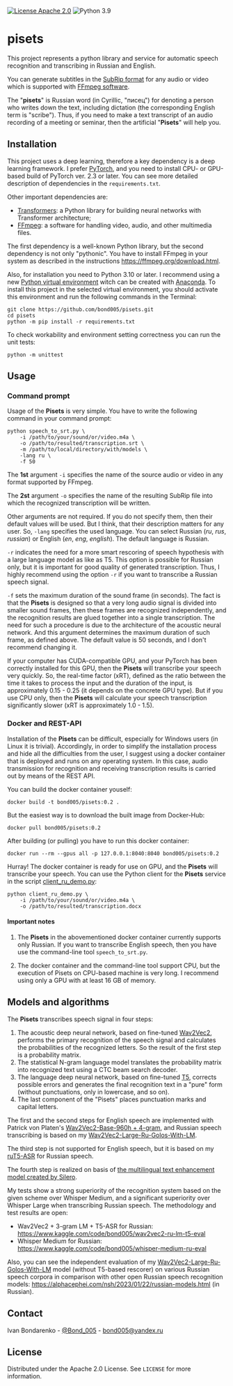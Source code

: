 [![License Apache 2.0](https://img.shields.io/badge/license-Apache%202.0-blue.svg)](https://github.com/bond005/pisets/blob/master/LICENSE)
![Python 3.9](https://img.shields.io/badge/python-3.9-green.svg)

# pisets

This project represents a python library and service for automatic speech recognition and transcribing in Russian and English.

You can generate subtitles in the [SubRip format](https://en.wikipedia.org/wiki/SubRip) for any audio or video which is supported with [FFmpeg software](https://en.wikipedia.org/wiki/FFmpeg).

The "**pisets**" is Russian word (in Cyrillic, "писец") for denoting a person who writes down the text, including dictation (the corresponding English term is "scribe"). Thus, if you need to make a text transcript of an audio recording of a meeting or seminar, then the artificial "**Pisets**" will help you.

## Installation

This project uses a deep learning, therefore a key dependency is a deep learning framework. I prefer [PyTorch](https://pytorch.org/), and you need to install CPU- or GPU-based build of PyTorch ver. 2.3 or later. You can see more detailed description of dependencies in the `requirements.txt`.

Other important dependencies are:

- [Transformers](https://github.com/huggingface/transformers): a Python library for building neural networks with Transformer architecture;
- [FFmpeg](https://ffmpeg.org): a software for handling video, audio, and other multimedia files.

The first dependency is a well-known Python library, but the second dependency is not only "pythonic". You have to install FFmpeg in your system  as described in the instructions https://ffmpeg.org/download.html.

Also, for installation you need to Python 3.10 or later. I recommend using a new [Python virtual environment](https://docs.python.org/3/glossary.html#term-virtual-environment) witch can be created with [Anaconda](https://www.anaconda.com). To install this project in the selected virtual environment, you should activate this environment and run the following commands in the Terminal:

```shell
git clone https://github.com/bond005/pisets.git
cd pisets
python -m pip install -r requirements.txt
```

To check workability and environment setting correctness you can run the unit tests:

```shell
python -m unittest
```

## Usage

### Command prompt

Usage of the **Pisets** is very simple. You have to write the following command in your command prompt:

```shell
python speech_to_srt.py \
    -i /path/to/your/sound/or/video.m4a \
    -o /path/to/resulted/transcription.srt \
    -m /path/to/local/directory/with/models \
    -lang ru \
    -f 50
```

The **1st** argument `-i` specifies the name of the source audio or video in any format supported by FFmpeg. 

The **2st** argument `-o` specifies the name of the resulting SubRip file into which the recognized transcription will be written.

Other arguments are not required. If you do not specify them, then their default values will be used. But I think, that their description matters for any user. So, `-lang` specifies the used language. You can select Russian (*ru*, *rus*, *russian*) or English (*en*, *eng*, *english*). The default language is Russian.

`-r` indicates the need for a more smart rescoring of speech hypothesis with a large language model as like as T5. This option is possible for Russian only, but it is important for good quality of generated transcription. Thus, I highly recommend using the option `-r` if you want to transcribe a Russian speech signal.

`-f` sets the maximum duration of the sound frame (in seconds). The fact is that the **Pisets** is designed so that a very long audio signal is divided into smaller sound frames, then these frames are recognized independently, and the recognition results are glued together into a single transcription. The need for such a procedure is due to the architecture of the acoustic neural network. And this argument determines the maximum duration of such frame, as defined above. The default value is 50 seconds, and I don't recommend changing it.

If your computer has CUDA-compatible GPU, and your PyTorch has been correctly installed for this GPU, then the **Pisets** will transcribe your speech very quickly. So, the real-time factor (xRT), defined as the ratio between the time it takes to process the input and the duration of the input, is approximately 0.15 - 0.25 (it depends on the concrete GPU type). But if you use CPU only, then the **Pisets** will calculate your speech transcription significantly slower (xRT is approximately 1.0 - 1.5).  

### Docker and REST-API

Installation of the **Pisets** can be difficult, especially for Windows users (in Linux it is trivial). Accordingly, in order to simplify the installation process and hide all the difficulties from the user, I suggest using a docker container that is deployed and runs on any operating system. In this case, audio transmission for recognition and receiving transcription results is carried out by means of the REST API.

You can build the docker container youself:

```shell
docker build -t bond005/pisets:0.2 .
```

But the easiest way is to download the built image from Docker-Hub:

```shell
docker pull bond005/pisets:0.2
```

After building (or pulling) you have to run this docker container:

```shell
docker run --rm --gpus all -p 127.0.0.1:8040:8040 bond005/pisets:0.2
```

Hurray! The docker container is ready for use on GPU, and the **Pisets** will transcribe your speech. You can use the Python client for the **Pisets** service in the script [client_ru_demo.py](https://github.com/bond005/pisets/blob/main/client_ru_demo.py):

```shell
python client_ru_demo.py \
    -i /path/to/your/sound/or/video.m4a \
    -o /path/to/resulted/transcription.docx
```

#### Important notes
1. The **Pisets** in the abovementioned docker container currently supports only Russian. If you want to transcribe English speech, then you have use the command-line tool `speech_to_srt.py`.

2. The docker container and the command-line tool support CPU, but the execution of Pisets on CPU-based machine is very long. I recommend using only a GPU with at least 16 GB of memory.

## Models and algorithms

The **Pisets** transcribes speech signal in four steps:

1. The acoustic deep neural network, based on fine-tuned [Wav2Vec2](https://arxiv.org/abs/2006.11477), performs the primary recognition of the speech signal and calculates the probabilities of the recognized letters. So the result of the first step is a probability matrix.
2. The statistical N-gram language model translates the probability matrix into recognized text using a CTC beam search decoder.
3. The language deep neural network, based on fine-tuned [T5](https://arxiv.org/abs/2010.11934), corrects possible errors and generates the final recognition text in a "pure" form (without punctuations, only in lowercase, and so on). 
4. The last component of the "Pisets" places punctuation marks and capital letters.

The first and the second steps for English speech are implemented with Patrick von Platen's [Wav2Vec2-Base-960h + 4-gram](https://huggingface.co/patrickvonplaten/wav2vec2-large-960h-lv60-self-4-gram), and Russian speech transcribing is based on my [Wav2Vec2-Large-Ru-Golos-With-LM](https://huggingface.co/bond005/wav2vec2-large-ru-golos-with-lm).

The third step is not supported for English speech, but it is based on my [ruT5-ASR](https://huggingface.co/bond005/ruT5-ASR) for Russian speech.

The fourth step is realized on basis of [the multilingual text enhancement model created by Silero](https://github.com/snakers4/silero-models#text-enhancement).

My tests show a strong superiority of the recognition system based on the given scheme over Whisper Medium, and a significant superiority over Whisper Large when transcribing Russian speech. The methodology and test results are open:

- Wav2Vec2 + 3-gram LM + T5-ASR for Russian: https://www.kaggle.com/code/bond005/wav2vec2-ru-lm-t5-eval
- Whisper Medium for Russian: https://www.kaggle.com/code/bond005/whisper-medium-ru-eval

Also, you can see the independent evaluation of my [ Wav2Vec2-Large-Ru-Golos-With-LM](https://huggingface.co/bond005/wav2vec2-large-ru-golos-with-lm) model (without T5-based rescorer) on various Russian speech corpora in comparison with other open Russian speech recognition models: https://alphacephei.com/nsh/2023/01/22/russian-models.html (in Russian). 

## Contact

Ivan Bondarenko - [@Bond_005](https://t.me/Bond_005) - [bond005@yandex.ru](mailto:bond005@yandex.ru)

## License

Distributed under the Apache 2.0 License. See `LICENSE` for more information.
